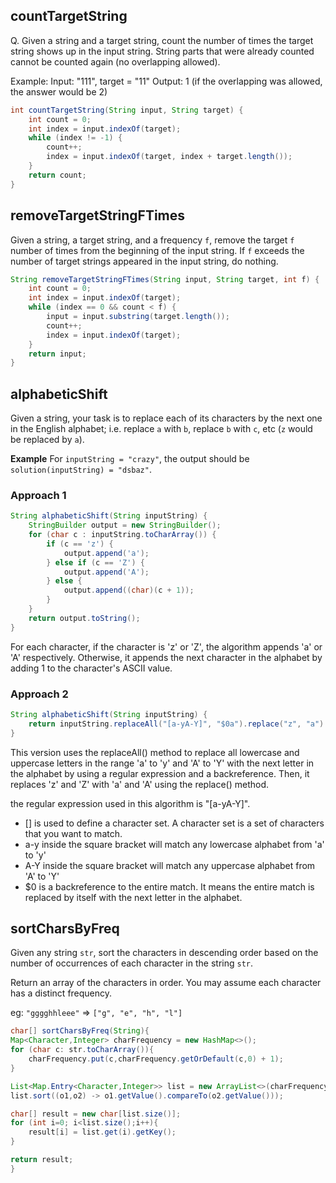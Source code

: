 
## countTargetString 
Q. Given a string and a target string, count the number of times the target string shows up in the input string. String parts that were already counted cannot be counted again (no overlapping allowed).

Example:
Input: "111", target = "11"
Output: 1 (if the overlapping was allowed, the answer would be 2)

```java
int countTargetString(String input, String target) {
    int count = 0;
    int index = input.indexOf(target);
    while (index != -1) {
        count++;
        index = input.indexOf(target, index + target.length());
    }
    return count;
}

```

## removeTargetStringFTimes
Given a string, a target string, and a frequency ```f```, remove the target ```f``` number of times from the beginning of the input string. If ```f``` exceeds the number of target strings appeared in the input string, do nothing.

```java
String removeTargetStringFTimes(String input, String target, int f) {
    int count = 0;
    int index = input.indexOf(target);
    while (index == 0 && count < f) {
        input = input.substring(target.length());
        count++;
        index = input.indexOf(target);
    }
    return input;
}
```

## alphabeticShift
Given a string, your task is to replace each of its characters by the next one in the English alphabet; i.e. replace `a` with `b`, replace `b` with `c`, etc (`z` would be replaced by `a`).

__Example__
For `inputString = "crazy"`, the output should be `solution(inputString) = "dsbaz"`.

### Approach 1 

```java
String alphabeticShift(String inputString) {
    StringBuilder output = new StringBuilder();
    for (char c : inputString.toCharArray()) {
        if (c == 'z') {
            output.append('a');
        } else if (c == 'Z') {
            output.append('A');
        } else {
            output.append((char)(c + 1));
        }
    }
    return output.toString();
}
```
For each character, if the character is 'z' or 'Z', the algorithm appends 'a' or 'A' respectively. Otherwise, it appends the next character in the alphabet by adding 1 to the character's ASCII value.

### Approach 2 
```java
String alphabeticShift(String inputString) {
    return inputString.replaceAll("[a-yA-Y]", "$0a").replace("z", "a").replace("Z", "A");
}
```
This version uses the replaceAll() method to replace all lowercase and uppercase letters in the range 'a' to 'y' and 'A' to 'Y' with the next letter in the alphabet by using a regular expression and a backreference. Then, it replaces 'z' and 'Z' with 'a' and 'A' using the replace() method.

the regular expression used in this algorithm is "[a-yA-Y]".

- [] is used to define a character set. A character set is a set of characters that you want to match.
- a-y inside the square bracket will match any lowercase alphabet from 'a' to 'y'
- A-Y inside the square bracket will match any uppercase alphabet from 'A' to 'Y'
- $0 is a backreference to the entire match. It means the entire match is replaced by itself with the next letter in the alphabet.

## sortCharsByFreq
Given any string `str`, sort the characters in descending order based on the number of occurrences of each character in the string `str`.

Return an array of the characters in order. You may assume each character has a distinct frequency.

eg: `"gggghhleee"` => `["g", "e", "h", "l"]`

```java
char[] sortCharsByFreq(String){
Map<Character,Integer> charFrequency = new HashMap<>();
for (char c: str.toCharArray()){
	charFrequency.put(c,charFrequency.getOrDefault(c,0) + 1);
}

List<Map.Entry<Character,Integer>> list = new ArrayList<>(charFrequency.entrySet());
list.sort((o1,o2) -> o1.getValue().compareTo(o2.getValue()));

char[] result = new char[list.size()];
for (int i=0; i<list.size();i++){
	result[i] = list.get(i).getKey();
}

return result;
}
```
